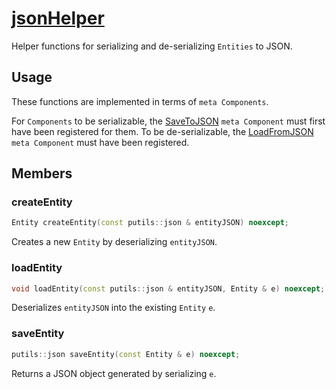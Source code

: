 # [jsonHelper](jsonHelper.hpp)

Helper functions for serializing and de-serializing `Entities` to JSON.

## Usage

These functions are implemented in terms of `meta Components`.

For `Components` to be serializable, the [SaveToJSON](../components/meta/SaveToJSON.md) `meta Component` must first have been registered for them. To be de-serializable, the [LoadFromJSON](../components/meta/LoadFromJSON.md) `meta Component` must have been registered.

## Members

### createEntity

```cpp
Entity createEntity(const putils::json & entityJSON) noexcept;
```

Creates a new `Entity` by deserializing `entityJSON`.

### loadEntity

```cpp
void loadEntity(const putils::json & entityJSON, Entity & e) noexcept;
```

Deserializes `entityJSON` into the existing `Entity` `e`.

### saveEntity

```cpp
putils::json saveEntity(const Entity & e) noexcept;
```

Returns a JSON object generated by serializing `e`.